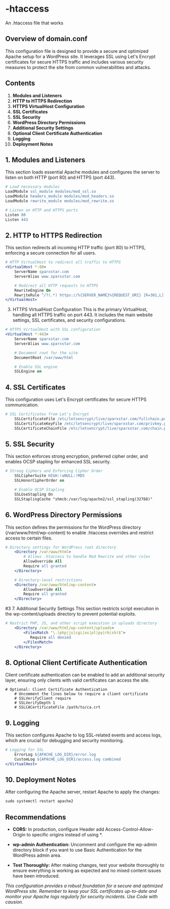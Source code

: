 # -htaccess
An .htaccess file that works



## Overview of domain.conf

This configuration file is designed to provide a secure and optimized Apache setup for a WordPress site.  It leverages SSL using Let's Encrypt certificates for secure HTTPS traffic and includes various security measures to protect the site from common vulnerabilities and attacks. 

## Contents

1. **Modules and Listeners**
2. **HTTP to HTTPS Redirection**
3. **HTTPS VirtualHost Configuration**
4. **SSL Certificates**
5. **SSL Security**
6. **WordPress Directory Permissions**
7. **Additional Security Settings**
8. **Optional Client Certificate Authentication**
9. **Logging**
10. **Deployment Notes**

## 1. Modules and Listeners

This section loads essential Apache modules and configures the server to listen on both HTTP (port 80) and HTTPS (port 443).

```apache
# Load necessary modules
LoadModule ssl_module modules/mod_ssl.so
LoadModule headers_module modules/mod_headers.so
LoadModule rewrite_module modules/mod_rewrite.so

# Listen on HTTP and HTTPS ports
Listen 80
Listen 443
```

## 2. HTTP to HTTPS Redirection
This section redirects all incoming HTTP traffic (port 80) to HTTPS, enforcing a secure connection for all users.

```apache
# HTTP VirtualHost to redirect all traffic to HTTPS
<VirtualHost *:80>
    ServerName sparxstar.com
    ServerAlias www.sparxstar.com

    # Redirect all HTTP requests to HTTPS
    RewriteEngine On
    RewriteRule ^/?(.*) https://%{SERVER_NAME}%{REQUEST_URI} [R=301,L]
</VirtualHost>
```
3. HTTPS VirtualHost Configuration
This is the primary VirtualHost, handling all HTTPS traffic on port 443. It includes the main website settings, SSL certificates, and security configurations.

```apache
# HTTPS VirtualHost with SSL configuration
<VirtualHost *:443>
    ServerName sparxstar.com
    ServerAlias www.sparxstar.com

    # Document root for the site
    DocumentRoot /var/www/html

    # Enable SSL engine
    SSLEngine on
```
## 4. SSL Certificates
This configuration uses Let's Encrypt certificates for secure HTTPS communication.

```apache
# SSL Certificates from Let's Encrypt
    SSLCertificateFile /etc/letsencrypt/live/sparxstar.com/fullchain.pem
    SSLCertificateKeyFile /etc/letsencrypt/live/sparxstar.com/privkey.pem
    SSLCertificateChainFile /etc/letsencrypt/live/sparxstar.com/chain.pem
```
## 5. SSL Security
This section enforces strong encryption, preferred cipher order, and enables OCSP stapling for enhanced SSL security.

```apache
# Strong Ciphers and Enforcing Cipher Order
    SSLCipherSuite HIGH:!aNULL:!MD5
    SSLHonorCipherOrder on

    # Enable OCSP Stapling
    SSLUseStapling On
    SSLStaplingCache "shmcb:/var/log/apache2/ssl_stapling(32768)"
```
## 6. WordPress Directory Permissions
This section defines the permissions for the WordPress directory (/var/www/html/wp-content) to enable .htaccess overrides and restrict access to certain files.

```apache
# Directory settings for WordPress root directory
    <Directory /var/www/html>
        # Allows .htaccess to handle Mod Rewrite and other rules
        AllowOverride All
        Require all granted
    </Directory>

    # Directory-level restrictions
    <Directory /var/www/html/wp-content>
        AllowOverride All
        Require all granted
    </Directory>
```
#3 7. Additional Security Settings
This section restricts script execution in the wp-content/uploads directory to prevent potential exploits.

```apache
# Restrict PHP, JS, and other script execution in uploads directory
    <Directory /var/www/html/wp-content/uploads>
        <FilesMatch "\.(php|js|cgi|as|pl|py|rb|sh)$">
           Require all denied
        </FilesMatch>
    </Directory>
```
## 8. Optional Client Certificate Authentication
Client certificate authentication can be enabled to add an additional security layer, ensuring only clients with valid certificates can access the site.

```
# Optional: Client Certificate Authentication
    # Uncomment the lines below to require a client certificate
    # SSLVerifyClient require
    # SSLVerifyDepth 1
    # SSLCACertificateFile /path/to/ca.crt
```
##  9. Logging
This section configures Apache to log SSL-related events and access logs, which are crucial for debugging and security monitoring.

```apache
# Logging for SSL
    ErrorLog ${APACHE_LOG_DIR}/error.log
    CustomLog ${APACHE_LOG_DIR}/access.log combined
</VirtualHost>
```
## 10. Deployment Notes
After configuring the Apache server, restart Apache to apply the changes:

```apache
sudo systemctl restart apache2
```
## Recommendations
- **CORS:** In production, configure Header add Access-Control-Allow-Origin to specific origins instead of using *.

- **wp-admin Authentication:** Uncomment and configure the wp-admin directory block if you want to use Basic Authentication for the WordPress admin area.

- **Test Thoroughly:** After making changes, test your website thoroughly to ensure everything is working as expected and no mixed content issues have been introduced.

*This configuration provides a robust foundation for a secure and optimized WordPress site. Remember to keep your SSL certificates up-to-date and monitor your Apache logs regularly for security incidents. Use Code with causion.*


